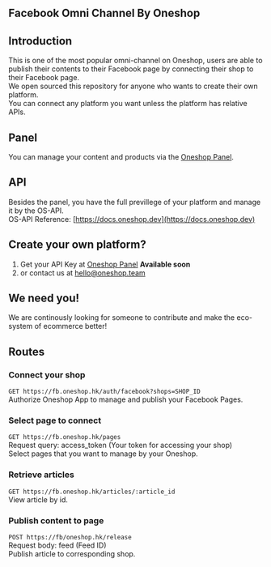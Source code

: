 Facebook Omni Channel By Oneshop
---------------
## Introduction

This is one of the most popular omni-channel on Oneshop, users are able to publish their contents to their Facebook page by connecting their shop to their Facebook page.  
We open sourced this repository for anyone who wants to create their own platform.  
You can connect any platform you want unless the platform has relative APIs.  

## Panel
You can manage your content and products via the [Oneshop Panel](https://panel.oneshop.cloud).  

## API
Besides the panel, you have the full previllege of your platform and manage it by the OS-API.  
OS-API Reference: [https://docs.oneshop.dev](https://docs.oneshop.dev)  

## Create your own platform?
1. Get your API Key at [Oneshop Panel](https://panel.oneshop.cloud) **Available soon**  
2. or contact us at [hello@oneshop.team](mailto://hello.oneshop.team)  

## We need you!
We are continously looking for someone to contribute and make the eco-system of ecommerce better!  

## Routes
### Connect your shop
`GET https://fb.oneshop.hk/auth/facebook?shops=SHOP_ID`  
Authorize Oneshop App to manage and publish your Facebook Pages.  

### Select page to connect
`GET https://fb.oneshop.hk/pages`  
Request query: access_token (Your token for accessing your shop)  
Select pages that you want to manage by your Oneshop.  

### Retrieve articles
`GET https://fb.oneshop.hk/articles/:article_id`  
View article by id.  

### Publish content to page
`POST https://fb/oneshop.hk/release`  
Request body: feed (Feed ID)  
Publish article to corresponding shop.  